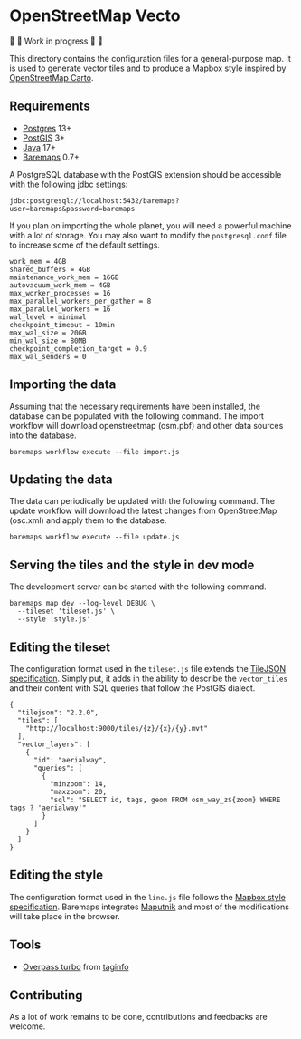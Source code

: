 <!--
Licensed to the Apache Software Foundation (ASF) under one or more
contributor license agreements.  See the NOTICE file distributed with
this work for additional information regarding copyright ownership.
The ASF licenses this file to you under the Apache License, Version 2.0
(the "License"); you may not use this file except in compliance with
the License.  You may obtain a copy of the License at

http://www.apache.org/licenses/LICENSE-2.0

Unless required by applicable law or agreed to in writing, software
distributed under the License is distributed on an "AS IS" BASIS,
WITHOUT WARRANTIES OR CONDITIONS OF ANY KIND, either express or implied.
See the License for the specific language governing permissions and
limitations under the License.
-->
# OpenStreetMap Vecto

🚧 🚧 Work in progress 🚧 🚧

This directory contains the configuration files for a general-purpose map.
It is used to generate vector tiles and to produce a Mapbox style inspired by [OpenStreetMap Carto](https://github.com/gravitystorm/openstreetmap-carto).

## Requirements

* [Postgres](https://www.postgresql.org/) 13+
* [PostGIS](https://postgis.net/) 3+
* [Java](https://adoptium.net/) 17+
* [Baremaps](https://www.baremaps.com/) 0.7+

A PostgreSQL database with the PostGIS extension should be accessible with the following jdbc settings:

```
jdbc:postgresql://localhost:5432/baremaps?user=baremaps&password=baremaps
```

If you plan on importing the whole planet, you will need a powerful machine with a lot of storage. You may also want to modify the `postgresql.conf` file to increase some of the default settings.

```
work_mem = 4GB
shared_buffers = 4GB
maintenance_work_mem = 16GB
autovacuum_work_mem = 4GB
max_worker_processes = 16
max_parallel_workers_per_gather = 8
max_parallel_workers = 16
wal_level = minimal
checkpoint_timeout = 10min
max_wal_size = 20GB
min_wal_size = 80MB
checkpoint_completion_target = 0.9
max_wal_senders = 0
```

## Importing the data

Assuming that the necessary requirements have been installed, the database can be populated with the following command. The import workflow will download openstreetmap (osm.pbf) and other data sources into the database.

```
baremaps workflow execute --file import.js
```

## Updating the data

The data can periodically be updated with the following command. The update workflow will download the latest changes from OpenStreetMap (osc.xml) and apply them to the database.

```
baremaps workflow execute --file update.js
```

## Serving the tiles and the style in dev mode

The development server can be started with the following command.

```
baremaps map dev --log-level DEBUG \
  --tileset 'tileset.js' \
  --style 'style.js'
```

## Editing the tileset

The configuration format used in the `tileset.js` file extends the [TileJSON specification](https://github.com/mapbox/tilejson-spec/tree/master/2.2.0).
Simply put, it adds in the ability to describe the `vector_tiles` and their content with SQL queries that follow the PostGIS dialect.

```
{
  "tilejson": "2.2.0",
  "tiles": [
    "http://localhost:9000/tiles/{z}/{x}/{y}.mvt"
  ],
  "vector_layers": [
    {
      "id": "aerialway",
      "queries": [
        {
          "minzoom": 14,
          "maxzoom": 20,
          "sql": "SELECT id, tags, geom FROM osm_way_z${zoom} WHERE tags ? 'aerialway'"
        }
      ]
    }
  ]
}
```

## Editing the style

The configuration format used in the `line.js` file follows the [Mapbox style specification](https://github.com/mapbox/mapbox-gl-js).
Baremaps integrates [Maputnik](https://maputnik.github.io/) and most of the modifications will take place in the browser.

## Tools

* [Overpass turbo](https://overpass-turbo.eu/) from [taginfo](https://taginfo.openstreetmap.org/)

## Contributing

As a lot of work remains to be done, contributions and feedbacks are welcome.

